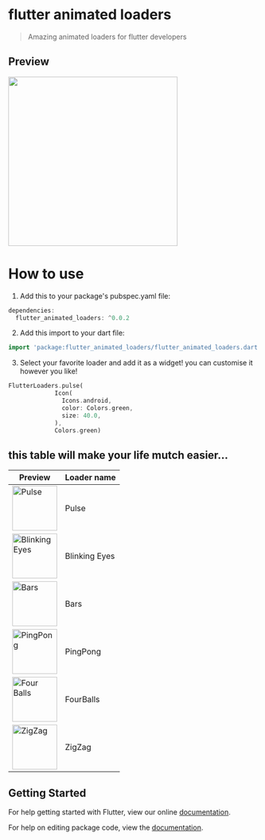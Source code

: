 # flutter animated loaders

>Amazing animated loaders for flutter developers


## Preview

<img src="https://github.com/studioidan/FlutterAnimatedLoaders/blob/master/art/screen.gif" width="340px" />

# How to use
 1. Add this to your package's pubspec.yaml file:

````dart
dependencies:
  flutter_animated_loaders: ^0.0.2
  ````
  
 2. Add this import to your dart file:

````dart
import 'package:flutter_animated_loaders/flutter_animated_loaders.dart';
  ````

 3. Select your favorite loader and add it as a widget!
 you can customise it however you like!
 
 ````dart
 FlutterLoaders.pulse(
              Icon(
                Icons.android,
                color: Colors.green,
                size: 40.0,
              ),
              Colors.green)
  ````
 
 ## this table will make your life mutch easier...


Preview | Loader name
------------     |   -------------   
<img src='https://github.com/studioidan/FlutterAnimatedLoaders/blob/master/art/pulse.gif' alt='Pulse' width="90px" height="90px"/>  | Pulse    
<img src='https://github.com/studioidan/FlutterAnimatedLoaders/blob/master/art/blinking_eyes.gif' alt='Blinking Eyes' width="90px" height="90px"/>  | Blinking Eyes 
<img src='https://github.com/studioidan/FlutterAnimatedLoaders/blob/master/art/bars.gif' alt='Bars' width="90px" height="90px"/>  | Bars 
<img src='https://github.com/studioidan/FlutterAnimatedLoaders/blob/master/art/ping_pong.gif' alt='PingPong' width="90px" height="90px"/>  | PingPong 
<img src='https://github.com/studioidan/FlutterAnimatedLoaders/blob/master/art/four_balls.gif' alt='Four Balls' width="90px" height="90px"/>  | FourBalls 
<img src='https://github.com/studioidan/FlutterAnimatedLoaders/blob/master/art/zigzag.gif' alt='ZigZag' width="90px" height="90px"/>  | ZigZag 




## Getting Started

For help getting started with Flutter, view our online [documentation](https://flutter.io/).

For help on editing package code, view the [documentation](https://flutter.io/developing-packages/).
